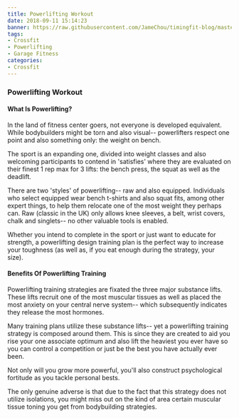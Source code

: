 ```yaml
---
title: Powerlifting Workout 
date: 2018-09-11 15:14:23
banner: https://raw.githubusercontent.com/JameChou/timingfit-blog/master/source/images/power-lifting/powerlifting.png 
tags:
- Crossfit
- Powerlifting
- Garage Fitness
categories:
- Crossfit
---
```

### Powerlifting Workout
#### What Is Powerlifting?
In the land of fitness center goers, not everyone is developed equivalent. While bodybuilders might be torn and also visual-- powerlifters respect one point and also something only: the weight on bench.

The sport is an expanding one, divided into weight classes and also welcoming participants to contend in 'satisfies' where they are evaluated on their finest 1 rep max for 3 lifts: the bench press, the squat as well as the deadlift.

There are two 'styles' of powerlifting-- raw and also equipped. Individuals who select equipped wear bench t-shirts and also squat fits, among other expert things, to help them relocate one of the most weight they perhaps can. Raw (classic in the UK) only allows knee sleeves, a belt, wrist covers, chalk and singlets-- no other valuable tools is enabled.

Whether you intend to complete in the sport or just want to educate for strength, a powerlifting design training plan is the perfect way to increase your toughness (as well as, if you eat enough during the strategy, your size).
<!-- more -->

#### Benefits Of Powerlifting Training
Powerlifting training strategies are fixated the three major substance lifts. These lifts recruit one of the most muscular tissues as well as placed the most anxiety on your central nerve system-- which subsequently indicates they release the most hormones.

Many training plans utilize these substance lifts-- yet a powerlifting training strategy is composed around them. This is since they are created to aid you rise your one associate optimum and also lift the heaviest you ever have so you can control a competition or just be the best you have actually ever been.

Not only will you grow more powerful, you'll also construct psychological fortitude as you tackle personal bests.

The only genuine adverse is that due to the fact that this strategy does not utilize isolations, you might miss out on the kind of area certain muscular tissue toning you get from bodybuilding strategies.
